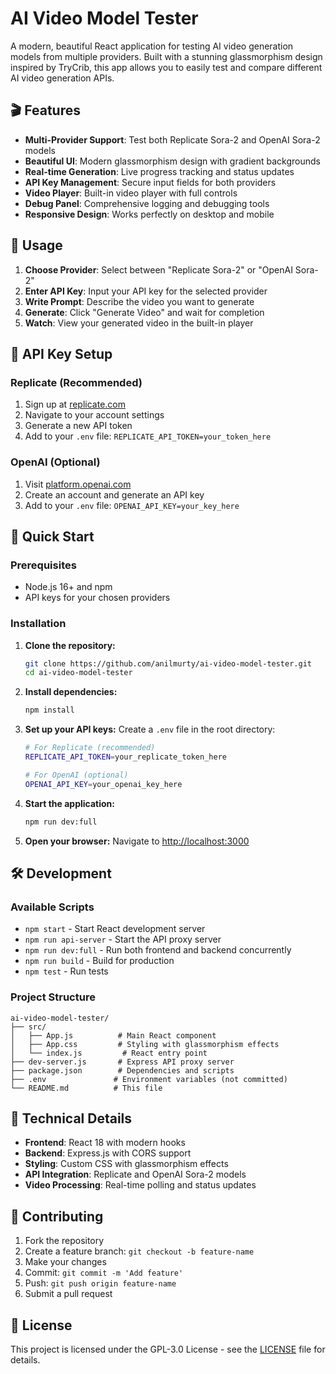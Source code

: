 # AI Video Model Tester

A modern, beautiful React application for testing AI video generation models from multiple providers. Built with a stunning glassmorphism design inspired by TryCrib, this app allows you to easily test and compare different AI video generation APIs.

## 🎬 Features

- **Multi-Provider Support**: Test both Replicate Sora-2 and OpenAI Sora-2 models
- **Beautiful UI**: Modern glassmorphism design with gradient backgrounds
- **Real-time Generation**: Live progress tracking and status updates
- **API Key Management**: Secure input fields for both providers
- **Video Player**: Built-in video player with full controls
- **Debug Panel**: Comprehensive logging and debugging tools
- **Responsive Design**: Works perfectly on desktop and mobile

## 🎯 Usage

1. **Choose Provider**: Select between "Replicate Sora-2" or "OpenAI Sora-2"
2. **Enter API Key**: Input your API key for the selected provider
3. **Write Prompt**: Describe the video you want to generate
4. **Generate**: Click "Generate Video" and wait for completion
5. **Watch**: View your generated video in the built-in player

## 🔑 API Key Setup

### Replicate (Recommended)
1. Sign up at [replicate.com](https://replicate.com)
2. Navigate to your account settings
3. Generate a new API token
4. Add to your `.env` file: `REPLICATE_API_TOKEN=your_token_here`

### OpenAI (Optional)
1. Visit [platform.openai.com](https://platform.openai.com)
2. Create an account and generate an API key
3. Add to your `.env` file: `OPENAI_API_KEY=your_key_here`

## 🚀 Quick Start

### Prerequisites
- Node.js 16+ and npm
- API keys for your chosen providers

### Installation

1. **Clone the repository:**
   ```bash
   git clone https://github.com/anilmurty/ai-video-model-tester.git
   cd ai-video-model-tester
   ```

2. **Install dependencies:**
   ```bash
   npm install
   ```

3. **Set up your API keys:**
   Create a `.env` file in the root directory:
   ```bash
   # For Replicate (recommended)
   REPLICATE_API_TOKEN=your_replicate_token_here
   
   # For OpenAI (optional)
   OPENAI_API_KEY=your_openai_key_here
   ```

4. **Start the application:**
   ```bash
   npm run dev:full
   ```

5. **Open your browser:**
   Navigate to [http://localhost:3000](http://localhost:3000)

## 🛠️ Development

### Available Scripts

- `npm start` - Start React development server
- `npm run api-server` - Start the API proxy server
- `npm run dev:full` - Run both frontend and backend concurrently
- `npm run build` - Build for production
- `npm test` - Run tests

### Project Structure

```
ai-video-model-tester/
├── src/
│   ├── App.js          # Main React component
│   ├── App.css         # Styling with glassmorphism effects
│   └── index.js         # React entry point
├── dev-server.js       # Express API proxy server
├── package.json        # Dependencies and scripts
├── .env               # Environment variables (not committed)
└── README.md          # This file
```
## 🔧 Technical Details

- **Frontend**: React 18 with modern hooks
- **Backend**: Express.js with CORS support
- **Styling**: Custom CSS with glassmorphism effects
- **API Integration**: Replicate and OpenAI Sora-2 models
- **Video Processing**: Real-time polling and status updates

## 🤝 Contributing

1. Fork the repository
2. Create a feature branch: `git checkout -b feature-name`
3. Make your changes
4. Commit: `git commit -m 'Add feature'`
5. Push: `git push origin feature-name`
6. Submit a pull request

## 📄 License

This project is licensed under the GPL-3.0 License - see the [LICENSE](LICENSE) file for details.

